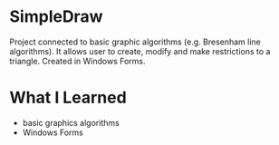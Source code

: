 # SimpleDraw

Project connected to basic graphic algorithms (e.g. Bresenham line algorithms). It allows user to create, modify and make restrictions to a triangle. Created in Windows Forms.

# What I Learned

* basic graphics algorithms
* Windows Forms
